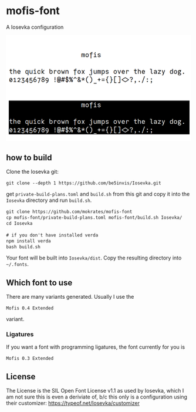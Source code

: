 # mofis-font
A Iosevka configuration

![image](https://raw.githubusercontent.com/mokrates/mofis-font/v0.4/mofis.png)

## how to build

Clone the Iosevka git:

	git clone --depth 1 https://github.com/be5invis/Iosevka.git 

get `private-build-plans.toml` and `build.sh` from this git and copy
it into the `Iosevka` directory and run `build.sh`.

	git clone https://github.com/mokrates/mofis-font
	cp mofis-font/private-build-plans.toml mofis-font/build.sh Iosevka/
	cd Iosevka

	# if you don't have installed verda
	npm install verda
	bash build.sh
	
Your font will be
built into `Iosevka/dist`. Copy the resulting directory into `~/.fonts`.

## Which font to use

There are many variants generated. Usually I use the

    Mofis 0.4 Extended 
	
variant.

### Ligatures

If you want a font with programming ligatures, the font currently for you is

	Mofis 0.3 Extended

## License

The License is the SIL Open Font License v1.1 as used by Iosevka,
which I am not sure this is even a deriviate of, b/c this only is a
configuration using their customizer:
https://typeof.net/Iosevka/customizer

